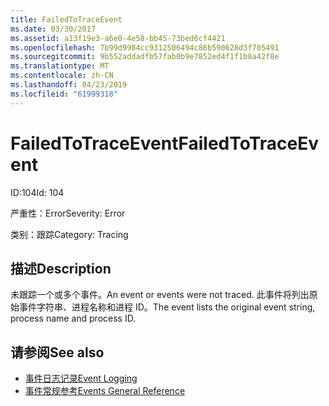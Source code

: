 ```yaml
---
title: FailedToTraceEvent
ms.date: 03/30/2017
ms.assetid: a13f19e3-a6e0-4e58-bb45-73bed6cf4421
ms.openlocfilehash: 7b99d9984cc9312506494c86b590628d3f705491
ms.sourcegitcommit: 9b552addadfb57fab0b9e7852ed4f1f1b8a42f8e
ms.translationtype: MT
ms.contentlocale: zh-CN
ms.lasthandoff: 04/23/2019
ms.locfileid: "61999318"
---
```

# <a name="failedtotraceevent"></a><span data-ttu-id="dbb5f-102">FailedToTraceEvent</span><span class="sxs-lookup"><span data-stu-id="dbb5f-102">FailedToTraceEvent</span></span>
<span data-ttu-id="dbb5f-103">ID:104</span><span class="sxs-lookup"><span data-stu-id="dbb5f-103">Id: 104</span></span>  
  
 <span data-ttu-id="dbb5f-104">严重性：Error</span><span class="sxs-lookup"><span data-stu-id="dbb5f-104">Severity: Error</span></span>  
  
 <span data-ttu-id="dbb5f-105">类别：跟踪</span><span class="sxs-lookup"><span data-stu-id="dbb5f-105">Category: Tracing</span></span>  
  
## <a name="description"></a><span data-ttu-id="dbb5f-106">描述</span><span class="sxs-lookup"><span data-stu-id="dbb5f-106">Description</span></span>  
 <span data-ttu-id="dbb5f-107">未跟踪一个或多个事件。</span><span class="sxs-lookup"><span data-stu-id="dbb5f-107">An event or events were not traced.</span></span> <span data-ttu-id="dbb5f-108">此事件将列出原始事件字符串、进程名称和进程 ID。</span><span class="sxs-lookup"><span data-stu-id="dbb5f-108">The event lists the original event string, process name and process ID.</span></span>  
  
## <a name="see-also"></a><span data-ttu-id="dbb5f-109">请参阅</span><span class="sxs-lookup"><span data-stu-id="dbb5f-109">See also</span></span>

- [<span data-ttu-id="dbb5f-110">事件日志记录</span><span class="sxs-lookup"><span data-stu-id="dbb5f-110">Event Logging</span></span>](../../../../../docs/framework/wcf/diagnostics/event-logging/index.md)
- [<span data-ttu-id="dbb5f-111">事件常规参考</span><span class="sxs-lookup"><span data-stu-id="dbb5f-111">Events General Reference</span></span>](../../../../../docs/framework/wcf/diagnostics/event-logging/events-general-reference.md)
